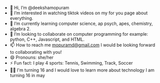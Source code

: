 - 👋 Hi, I’m @deekshamopuram
- 👀 I’m interested in watching tiktok videos on my for you page about everything.
- 🌱 I’m currently learning computer science, ap psych, apes, chemistry, algebra 2.
- 💞️ I’m looking to collaborate on computer programming for example: python, C++, Javascript, and HTML.
- 📫 How to reach me mopuramd@gmail.com I would be looking forward to collaborating with you!
- 😄 Pronouns: she/her
- ⚡ Fun fact: I play 4 sports: Tennis, Swimming, Track, Soccer
- 👩‍💻 I'm turning 16 and I would love to learn more about technology I am turning 16 in may

<!---
deekshamopuram/deekshamopuram is a ✨ special ✨ repository because its `README.md` (this file) appears on your GitHub profile.
You can click the Preview link to take a look at your changes.
--->
